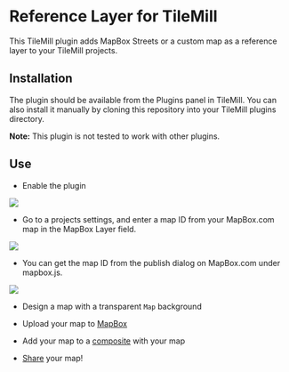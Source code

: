 # Reference Layer for TileMill

This TileMill plugin adds MapBox Streets or a custom map as a reference layer to your TileMill projects.

## Installation

The plugin should be available from the Plugins panel in TileMill. You can also install it manually by cloning this repository into your TileMill plugins directory.

__Note:__ This plugin is not tested to work with other plugins.

## Use

- Enable the plugin

![](https://f.cloud.github.com/assets/20300/1507626/eaeb09a2-4995-11e3-9bfb-038aa0547da3.png)

- Go to a projects settings, and enter a map ID from your MapBox.com map in the MapBox Layer field.

![](https://f.cloud.github.com/assets/20300/1507627/ecdc5ed2-4995-11e3-824f-2a4fda01e9b8.png)

- You can get the map ID from the publish dialog on MapBox.com under mapbox.js.
  
![](https://f.cloud.github.com/assets/170641/27627/2bbfda0c-4b95-11e2-8fc3-0db8eb945019.png)

- Design a map with a transparent `Map` background

- Upload your map to [MapBox](http://mapbox.com)

- Add your map to a [composite](http://mapbox.com/hosting/compositing/) with your map

- [Share](http://mapbox.com/hosting/embeds-vs-api/) your map!
